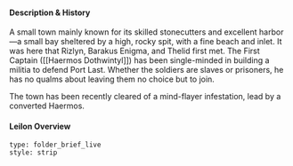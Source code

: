 #### Description & History
A small town mainly known for its skilled stonecutters and excellent harbor—a small bay sheltered by a high, rocky spit, with a fine beach and inlet. It was here that Rizlyn, Barakus Enigma, and Thelid first met. The First Captain ([[Haermos Dothwintyl]]) has been single-minded in building a militia to defend Port Last. Whether the soldiers are slaves or prisoners, he has no qualms about leaving them no choice but to join. 

The town has been recently cleared of a mind-flayer infestation, lead by a converted Haermos. 
#### Leilon Overview
 
```ccard
type: folder_brief_live
style: strip
```
 
